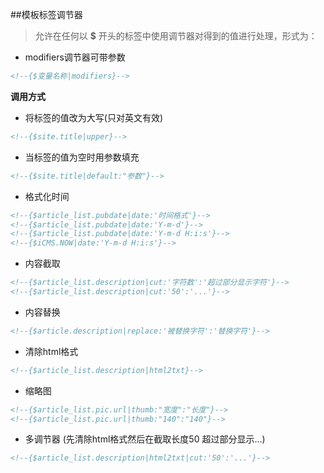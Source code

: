 ##模板标签调节器

> 允许在任何以 **$** 开头的标签中使用调节器对得到的值进行处理，形式为：

- modifiers调节器可带参数

```html
<!--{$变量名称|modifiers}-->
```


**调用方式**

- 将标签的值改为大写(只对英文有效)

```html
<!--{$site.title|upper}-->
```

- 当标签的值为空时用参数填充

```html
<!--{$site.title|default:"参数"}-->
```

- 格式化时间

```html
<!--{$article_list.pubdate|date:'时间格式'}-->
<!--{$article_list.pubdate|date:'Y-m-d'}-->
<!--{$article_list.pubdate|date:'Y-m-d H:i:s'}-->
<!--{$iCMS.NOW|date:'Y-m-d H:i:s'}-->
```

- 内容截取

```html
<!--{$article_list.description|cut:'字符数':'超过部分显示字符'}-->
<!--{$article_list.description|cut:'50':'...'}-->
```

- 内容替换

```html
<!--{$article.description|replace:'被替换字符':'替换字符'}-->
```

- 清除html格式

```html
<!--{$article_list.description|html2txt}-->
```

- 缩略图

```html
<!--{$article_list.pic.url|thumb:"宽度":"长度"}-->
<!--{$article_list.pic.url|thumb:"140":"140"}-->
```

- 多调节器 (先清除html格式然后在截取长度50 超过部分显示...)

```html
<!--{$article_list.description|html2txt|cut:'50':'...'}-->
```
